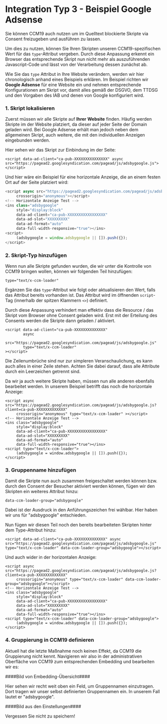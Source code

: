 # Integration Typ 3 - Beispiel Google Adsense

Sie können CCM19 auch nutzen um im Quelltext blockierte Skripte via Consent freizugeben und ausführen zu lassen.

Um dies zu nutzen, können Sie Ihren Skripten unseren CCM19-spezifischen Wert für das `type`-Attribut vergeben. Durch diese Anpassung erkennt ein Browser das entsprechende Skript nun nicht mehr als auszuführenden Javascript-Code und lässt von der Verarbeitung dessen zunächst ab.

Wie Sie das `type` Attribut in Ihre Website verändern, werden wir hier chronologisch anhand eines Beispiels erklären. Im Beispiel richten wir **Google Adsense** für eine Website ein und nehmen entsprechende Konfigurationen am Skript vor, damit alles gemäß der DSGVO, dem TTDSG und den Vorgaben des IAB und denen von Google konfiguriert wird.

### 1. Skript lokalisieren

Zuerst müssen wir alle Skripte auf **Ihrer** **Website** finden. Häufig werden Skripte im <head> der Website platziert, da dieser auf jeder Seite der Domain geladen wird. Bei Google Adsense erhält man jedoch neben dem allgemeinen Skript, auch weitere, die mit den individuellen Anzeigen eingebunden werden.

Hier sehen wir das Skript zur Einbindung im <head> der Seite:

```
<script data-ad-client="ca-pub-XXXXXXXXXXXXXXX" async src="https://pagead2.googlesyndication.com/pagead/js/adsbygoogle.js"></script>
```

Und hier wäre ein Beispiel für eine horizontale Anzeige, die an einem festen Ort auf der Seite platziert wird:

```javascript
<script async src="https://pagead2.googlesyndication.com/pagead/js/adsbygoogle.js?client=ca-pub-XXXXXXXXXXXXX"
     crossorigin="anonymous"></script>
<!-- Horizontale Anzeige Test -->
<ins class="adsbygoogle"
     style="display:block"
     data-ad-client="ca-pub-XXXXXXXXXXXXXXXXX"
     data-ad-slot="XXXXXXXXX"
     data-ad-format="auto"
     data-full-width-responsive="true"></ins>
<script>
     (adsbygoogle = window.adsbygoogle || []).push({});
</script>
```

### 2. Skript-Typ hinzufügen

Wenn nun alle Skripte gefunden wurden, die wir unter die Kontrolle von CCM19 bringen wollen, können wir folgenden Teil hinzufügen:

```
type="text/x-ccm-loader"
```

Ergänzen Sie das `type`-Attribut wie folgt oder aktualisieren den Wert, falls das Attribut bereits vorhanden ist. Das Attribut wird im öffnenden `script`-Tag (innerhalb der spitzen Klammern `<>`) definiert.

Durch diese Anpassung verhindert man effektiv dass die Resource / das Skript vom Browser ohne Consent geladen wird. Erst mit der Erteilung des Consents werden die Skripte dann geladen / aktiviert.

```
<script data-ad-client="ca-pub-XXXXXXXXXXXXXX" 
        async 
        src="https://pagead2.googlesyndication.com/pagead/js/adsbygoogle.js" 
        type="text/x-ccm-loader"
></script>
```

Die Zeilenumbrüche sind nur zur simpleren Veranschaulichung, es kann auch alles in einer Zeile stehen. Achten Sie dabei darauf, dass alle Attribute durch ein Leerzeichen getrennt sind.

Da wir ja auch weitere Skripte haben, müssen nun alle anderen ebenfalls bearbeitet werden. In unserem Beispiel betrifft das noch die horizontale Anzeige:

```
<script async src="https://pagead2.googlesyndication.com/pagead/js/adsbygoogle.js?client=ca-pub-XXXXXXXXXXXXX"
     crossorigin="anonymous" type="text/x-ccm-loader" ></script>
<!-- Horizontale Anzeige Test -->
<ins class="adsbygoogle"
     style="display:block"
     data-ad-client="ca-pub-XXXXXXXXXXXXXXXXX"
     data-ad-slot="XXXXXXXXX"
     data-ad-format="auto"
     data-full-width-responsive="true"></ins>
<script type="text/x-ccm-loader">
     (adsbygoogle = window.adsbygoogle || []).push({});
</script>
```

### 3. Gruppenname hinzufügen

Damit die Skripte nun auch zusammen freigeschaltet werden können bzw. durch den Consent der Besucher aktiviert werden können, fügen wir den Skripten ein weiteres Attribut hinzu:

```
data-ccm-loader-group="adsbygoogle"
```

Dabei ist der Ausdruck in den Anführungszeichen frei wählbar. Hier haben wir uns für "adsbygoogle" entschieden.

Nun fügen wir diesen Teil noch den bereits bearbeiteten Skripten hinter dem Type-Attribut hinzu:

```
<script data-ad-client="ca-pub-XXXXXXXXXXXXXX" async src="https://pagead2.googlesyndication.com/pagead/js/adsbygoogle.js" type="text/x-ccm-loader" data-ccm-loader-group="adsbygoogle"></script>
```

Und auch wider in der horizontalen Anzeige:

```
<script async src="https://pagead2.googlesyndication.com/pagead/js/adsbygoogle.js?client=ca-pub-XXXXXXXXXXXXX"
     crossorigin="anonymous" type="text/x-ccm-loader" data-ccm-loader-group="adsbygoogle"></script>
<!-- Horizontale Anzeige Test -->
<ins class="adsbygoogle"
     style="display:block"
     data-ad-client="ca-pub-XXXXXXXXXXXXXXXXX"
     data-ad-slot="XXXXXXXXX"
     data-ad-format="auto"
     data-full-width-responsive="true"></ins>
<script type="text/x-ccm-loader" data-ccm-loader-group="adsbygoogle">
     (adsbygoogle = window.adsbygoogle || []).push({});
</script>
```

### 4. Gruppierung in CCM19 definieren

Aktuell hat die letzte Maßnahme noch keinen Effekt, da CCM19 die Gruppierung nicht kennt. Navigieren wir also in der administrativen Oberfläche von CCM19 zum entsprechenden Embedding und bearbeiten wir es:

\####Bild von Embedding-Übersicht####

Hier sehen wir recht weit oben ein Feld, um Gruppennamen einzutragen. Dort tragen wir unser selbst definierten Gruppennamen ein. In unserem Fall lautet er "adsbygoogle".

\####Bild aus den Einstellungen####

Vergessen Sie nicht zu speichern!